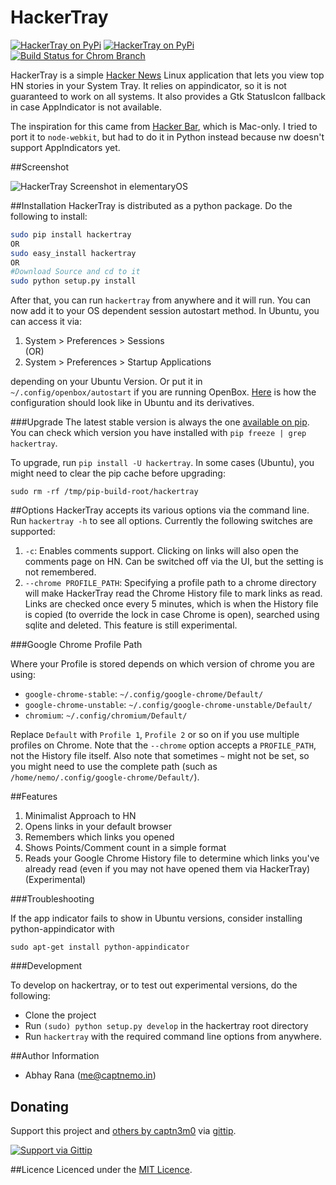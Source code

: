 HackerTray
==========

[![HackerTray on PyPi](https://pypip.in/v/hackertray/badge.png)](https://pypi.python.org/pypi/hackertray/)
[![HackerTray on PyPi](https://pypip.in/d/hackertray/badge.png)](https://pypi.python.org/pypi/hackertray/)
[![Build Status for Chrom Branch](https://travis-ci.org/captn3m0/hackertray.png?branch=feature-chrome-history)](https://travis-ci.org/captn3m0/hackertray)

HackerTray is a simple [Hacker News](https://news.ycombinator.com/) Linux application
that lets you view top HN stories in your System Tray. It relies on appindicator, so
it is not guaranteed to work on all systems. It also provides a Gtk StatusIcon fallback
in case AppIndicator is not available.

The inspiration for this came from [Hacker Bar](http://hackerbarapp.com), which is 
Mac-only. I tried to port it to `node-webkit`, but had to do it in Python instead
because nw doesn't support AppIndicators yet.

##Screenshot

![HackerTray Screenshot in elementaryOS](http://i.imgur.com/63l3qXV.png)

##Installation
HackerTray is distributed as a python package. Do the following to install:

``` sh
sudo pip install hackertray
OR
sudo easy_install hackertray
OR
#Download Source and cd to it
sudo python setup.py install
```

After that, you can run `hackertray` from anywhere and it will run. You can
now add it to your OS dependent session autostart method. In Ubuntu, you can
access it via: 

1. System > Preferences > Sessions  
(OR)
2. System > Preferences > Startup Applications 

depending on your Ubuntu Version. Or put it in `~/.config/openbox/autostart` 
if you are running OpenBox. [Here](http://imgur.com/mnhIzDK) is how the 
configuration should look like in Ubuntu and its derivatives. 

###Upgrade
The latest stable version is always the one [available on pip](https://pypi.python.org/pypi/hackertray/).
You can check which version you have installed with `pip freeze | grep hackertray`.

To upgrade, run `pip install -U hackertray`. In some cases (Ubuntu), you might
need to clear the pip cache before upgrading:

`sudo rm -rf /tmp/pip-build-root/hackertray`

##Options
HackerTray accepts its various options via the command line. Run `hackertray -h` to see all options. Currently the following switches are supported:

1. `-c`: Enables comments support. Clicking on links will also open the comments page on HN. Can be switched off via the UI, but the setting is not remembered.
2. `--chrome PROFILE_PATH`: Specifying a profile path to a chrome directory will make HackerTray read the Chrome History file to mark links as read. Links are checked once every 5 minutes, which is when the History file is copied (to override the lock in case Chrome is open), searched using sqlite and deleted. This feature is still experimental.

###Google Chrome Profile Path

Where your Profile is stored depends on which version of chrome you are using:

- `google-chrome-stable`: `~/.config/google-chrome/Default/`
- `google-chrome-unstable`: `~/.config/google-chrome-unstable/Default/`
- `chromium`: `~/.config/chromium/Default/`

Replace `Default` with `Profile 1`, `Profile 2` or so on if you use multiple profiles on Chrome. Note that the `--chrome` option accepts a `PROFILE_PATH`, not the History file itself. Also note that sometimes `~` might not be set, so you might need to use the complete path (such as `/home/nemo/.config/google-chrome/Default/`).

##Features
1. Minimalist Approach to HN
2. Opens links in your default browser
3. Remembers which links you opened
4. Shows Points/Comment count in a simple format
5. Reads your Google Chrome History file to determine which links you've already read (even if you may not have opened them via HackerTray) (Experimental)

###Troubleshooting

If the app indicator fails to show in Ubuntu versions, consider installing 
python-appindicator with

`sudo apt-get install python-appindicator`

###Development

To develop on hackertray, or to test out experimental versions, do the following:

- Clone the project
- Run `(sudo) python setup.py develop` in the hackertray root directory
- Run `hackertray` with the required command line options from anywhere.


##Author Information
- Abhay Rana (<me@captnemo.in>)

## Donating
Support this project and [others by captn3m0][gittip] via [gittip][].

[![Support via Gittip][gittip-badge]][gittip]

[gittip-badge]: https://rawgithub.com/twolfson/gittip-badge/master/dist/gittip.png
[gittip]: https://www.gittip.com/captn3m0/

##Licence
Licenced under the [MIT Licence](http://nemo.mit-license.org/).
